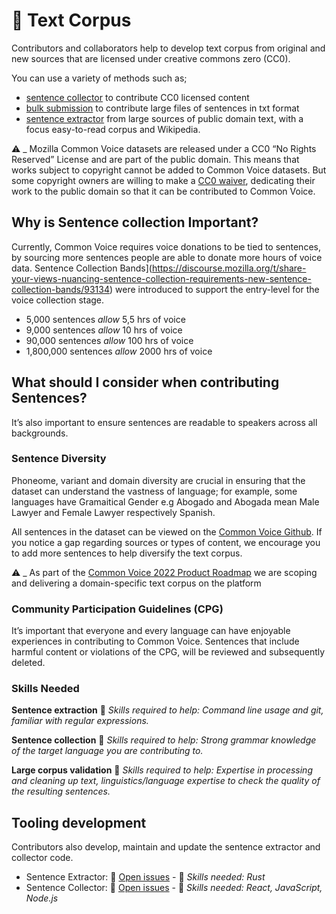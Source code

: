# 📝 Text Corpus
Contributors and collaborators help to develop text corpus from original and new sources that are licensed under creative commons zero (CC0). 

You can use a variety of methods such as; 

* [sentence collector](https://commonvoice.mozilla.org/sentence-collector/#/how-to) to contribute CC0 licensed content 
* [bulk submission](https://github.com/common-voice/common-voice/blob/main/docs/SENTENCES.md#bulk-submission) to contribute large files of sentences in txt format 
* [sentence extractor](https://github.com/Common-Voice/cv-sentence-extractor) from large sources of public domain text, with a focus easy-to-read corpus and Wikipedia.

⚠️ _ Mozilla Common Voice datasets are released under a CC0 “No Rights Reserved” License and are part of the public domain. This means that works subject to copyright cannot be added to Common Voice datasets. But some copyright owners are willing to make a [CC0 waiver](https://common-voice.github.io/community-playbook/sub_pages/cc0waiver_process.html), dedicating their work to the public domain so that it can be contributed to Common Voice.

## Why is Sentence collection Important?
Currently, Common Voice requires voice donations to be tied to sentences, by sourcing more sentences people are able to donate more hours of voice data. Sentence Collection Bands](https://discourse.mozilla.org/t/share-your-views-nuancing-sentence-collection-requirements-new-sentence-collection-bands/93134) were introduced to support the entry-level for the voice collection stage.
* 5,000 sentences     _allow_     5,5 hrs of voice
* 9,000 sentences     _allow_     10 hrs of voice
* 90,000 sentences    _allow_     100 hrs of voice
* 1,800,000 sentences _allow_     2000 hrs of voice

## What should I consider when contributing Sentences?
It’s also important to ensure sentences are readable to speakers across all backgrounds. 

### Sentence Diversity 
Phoneome, variant and domain diversity are crucial in ensuring that the dataset can understand the vastness of language; for example, some languages have Gramaitical Gender e.g Abogado and Abogada mean Male Lawyer and Female Lawyer respectively Spanish.

All sentences in the dataset can be viewed on the [Common Voice Github](https://github.com/common-voice/common-voice/tree/main/server/data). If you notice a gap regarding sources or types of content, we encourage you to add more sentences to help diversify the text corpus.


⚠️ _ As part of the [Common Voice 2022 Product Roadmap](https://docs.google.com/spreadsheets/d/137YOs41kbzXyai6_Kn_lu08EHAziPt4ioPUkuSFSSTc/edit?usp=sharing) we are scoping and delivering a domain-specific text corpus on the platform 

### Community Participation Guidelines (CPG)
It’s important that everyone and every language can have enjoyable experiences in contributing to Common Voice. Sentences that include harmful content or violations of the CPG, will be reviewed and subsequently deleted. 

### Skills Needed 

**Sentence extraction**
🔨 _Skills required to help: Command line usage and git, familiar with regular expressions._

**Sentence collection**
🔨 _Skills required to help: Strong grammar knowledge of the target language you are contributing to._

**Large corpus validation**
🔨 _Skills required to help: Expertise in processing and cleaning up text, linguistics/language expertise to check the quality of the resulting sentences._

## Tooling development

Contributors also develop, maintain and update the sentence extractor and collector code.
* Sentence Extractor: 🐞 [Open issues](https://github.com/Common-Voice/cv-sentence-extractor/projects/1?fullscreen=true) - 🔨 _Skills needed: Rust_
* Sentence Collector: 🐞 [Open issues](https://github.com/Common-Voice/sentence-collector/projects/2?fullscreen=true) - 🔨 _Skills needed: React, JavaScript, Node.js_
